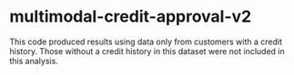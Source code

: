 # multimodal-credit-approval-v2
This code produced results using data only from customers with a credit history. Those without a credit history in this dataset were not included in this analysis.
